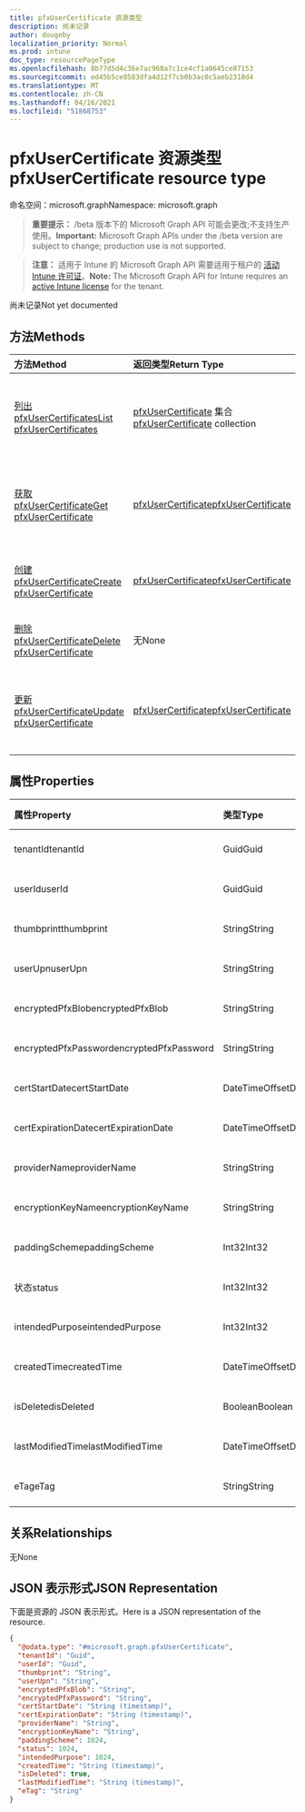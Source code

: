 ```yaml
---
title: pfxUserCertificate 资源类型
description: 尚未记录
author: dougeby
localization_priority: Normal
ms.prod: intune
doc_type: resourcePageType
ms.openlocfilehash: 8b77d5d4c36e7ac968a7c1ce4cf1a0645ce87153
ms.sourcegitcommit: ed45b5ce0583dfa4d12f7cb0b3ac0c5aeb2318d4
ms.translationtype: MT
ms.contentlocale: zh-CN
ms.lasthandoff: 04/16/2021
ms.locfileid: "51868753"
---
```

# <a name="pfxusercertificate-resource-type"></a><span data-ttu-id="83f39-103">pfxUserCertificate 资源类型</span><span class="sxs-lookup"><span data-stu-id="83f39-103">pfxUserCertificate resource type</span></span>

<span data-ttu-id="83f39-104">命名空间：microsoft.graph</span><span class="sxs-lookup"><span data-stu-id="83f39-104">Namespace: microsoft.graph</span></span>

> <span data-ttu-id="83f39-105">**重要提示：** /beta 版本下的 Microsoft Graph API 可能会更改;不支持生产使用。</span><span class="sxs-lookup"><span data-stu-id="83f39-105">**Important:** Microsoft Graph APIs under the /beta version are subject to change; production use is not supported.</span></span>

> <span data-ttu-id="83f39-106">**注意：** 适用于 Intune 的 Microsoft Graph API 需要适用于租户的 [活动 Intune 许可证](https://go.microsoft.com/fwlink/?linkid=839381)。</span><span class="sxs-lookup"><span data-stu-id="83f39-106">**Note:** The Microsoft Graph API for Intune requires an [active Intune license](https://go.microsoft.com/fwlink/?linkid=839381) for the tenant.</span></span>

<span data-ttu-id="83f39-107">尚未记录</span><span class="sxs-lookup"><span data-stu-id="83f39-107">Not yet documented</span></span>

## <a name="methods"></a><span data-ttu-id="83f39-108">方法</span><span class="sxs-lookup"><span data-stu-id="83f39-108">Methods</span></span>
|<span data-ttu-id="83f39-109">方法</span><span class="sxs-lookup"><span data-stu-id="83f39-109">Method</span></span>|<span data-ttu-id="83f39-110">返回类型</span><span class="sxs-lookup"><span data-stu-id="83f39-110">Return Type</span></span>|<span data-ttu-id="83f39-111">说明</span><span class="sxs-lookup"><span data-stu-id="83f39-111">Description</span></span>|
|:---|:---|:---|
|[<span data-ttu-id="83f39-112">列出 pfxUserCertificates</span><span class="sxs-lookup"><span data-stu-id="83f39-112">List pfxUserCertificates</span></span>](../api/intune-raimportcerts-pfxusercertificate-list.md)|<span data-ttu-id="83f39-113">[pfxUserCertificate](../resources/intune-raimportcerts-pfxusercertificate.md) 集合</span><span class="sxs-lookup"><span data-stu-id="83f39-113">[pfxUserCertificate](../resources/intune-raimportcerts-pfxusercertificate.md) collection</span></span>|<span data-ttu-id="83f39-114">列出 [pfxUserCertificate 对象的属性和](../resources/intune-raimportcerts-pfxusercertificate.md) 关系。</span><span class="sxs-lookup"><span data-stu-id="83f39-114">List properties and relationships of the [pfxUserCertificate](../resources/intune-raimportcerts-pfxusercertificate.md) objects.</span></span>|
|[<span data-ttu-id="83f39-115">获取 pfxUserCertificate</span><span class="sxs-lookup"><span data-stu-id="83f39-115">Get pfxUserCertificate</span></span>](../api/intune-raimportcerts-pfxusercertificate-get.md)|[<span data-ttu-id="83f39-116">pfxUserCertificate</span><span class="sxs-lookup"><span data-stu-id="83f39-116">pfxUserCertificate</span></span>](../resources/intune-raimportcerts-pfxusercertificate.md)|<span data-ttu-id="83f39-117">读取 [pfxUserCertificate 对象的属性和](../resources/intune-raimportcerts-pfxusercertificate.md) 关系。</span><span class="sxs-lookup"><span data-stu-id="83f39-117">Read properties and relationships of the [pfxUserCertificate](../resources/intune-raimportcerts-pfxusercertificate.md) object.</span></span>|
|[<span data-ttu-id="83f39-118">创建 pfxUserCertificate</span><span class="sxs-lookup"><span data-stu-id="83f39-118">Create pfxUserCertificate</span></span>](../api/intune-raimportcerts-pfxusercertificate-create.md)|[<span data-ttu-id="83f39-119">pfxUserCertificate</span><span class="sxs-lookup"><span data-stu-id="83f39-119">pfxUserCertificate</span></span>](../resources/intune-raimportcerts-pfxusercertificate.md)|<span data-ttu-id="83f39-120">创建新的 [pfxUserCertificate](../resources/intune-raimportcerts-pfxusercertificate.md) 对象。</span><span class="sxs-lookup"><span data-stu-id="83f39-120">Create a new [pfxUserCertificate](../resources/intune-raimportcerts-pfxusercertificate.md) object.</span></span>|
|[<span data-ttu-id="83f39-121">删除 pfxUserCertificate</span><span class="sxs-lookup"><span data-stu-id="83f39-121">Delete pfxUserCertificate</span></span>](../api/intune-raimportcerts-pfxusercertificate-delete.md)|<span data-ttu-id="83f39-122">无</span><span class="sxs-lookup"><span data-stu-id="83f39-122">None</span></span>|<span data-ttu-id="83f39-123">删除 [pfxUserCertificate](../resources/intune-raimportcerts-pfxusercertificate.md)。</span><span class="sxs-lookup"><span data-stu-id="83f39-123">Deletes a [pfxUserCertificate](../resources/intune-raimportcerts-pfxusercertificate.md).</span></span>|
|[<span data-ttu-id="83f39-124">更新 pfxUserCertificate</span><span class="sxs-lookup"><span data-stu-id="83f39-124">Update pfxUserCertificate</span></span>](../api/intune-raimportcerts-pfxusercertificate-update.md)|[<span data-ttu-id="83f39-125">pfxUserCertificate</span><span class="sxs-lookup"><span data-stu-id="83f39-125">pfxUserCertificate</span></span>](../resources/intune-raimportcerts-pfxusercertificate.md)|<span data-ttu-id="83f39-126">更新 [pfxUserCertificate 对象](../resources/intune-raimportcerts-pfxusercertificate.md) 的属性。</span><span class="sxs-lookup"><span data-stu-id="83f39-126">Update the properties of a [pfxUserCertificate](../resources/intune-raimportcerts-pfxusercertificate.md) object.</span></span>|

## <a name="properties"></a><span data-ttu-id="83f39-127">属性</span><span class="sxs-lookup"><span data-stu-id="83f39-127">Properties</span></span>
|<span data-ttu-id="83f39-128">属性</span><span class="sxs-lookup"><span data-stu-id="83f39-128">Property</span></span>|<span data-ttu-id="83f39-129">类型</span><span class="sxs-lookup"><span data-stu-id="83f39-129">Type</span></span>|<span data-ttu-id="83f39-130">说明</span><span class="sxs-lookup"><span data-stu-id="83f39-130">Description</span></span>|
|:---|:---|:---|
|<span data-ttu-id="83f39-131">tenantId</span><span class="sxs-lookup"><span data-stu-id="83f39-131">tenantId</span></span>|<span data-ttu-id="83f39-132">Guid</span><span class="sxs-lookup"><span data-stu-id="83f39-132">Guid</span></span>|<span data-ttu-id="83f39-133">尚未记录</span><span class="sxs-lookup"><span data-stu-id="83f39-133">Not yet documented</span></span>|
|<span data-ttu-id="83f39-134">userId</span><span class="sxs-lookup"><span data-stu-id="83f39-134">userId</span></span>|<span data-ttu-id="83f39-135">Guid</span><span class="sxs-lookup"><span data-stu-id="83f39-135">Guid</span></span>|<span data-ttu-id="83f39-136">尚未记录</span><span class="sxs-lookup"><span data-stu-id="83f39-136">Not yet documented</span></span>|
|<span data-ttu-id="83f39-137">thumbprint</span><span class="sxs-lookup"><span data-stu-id="83f39-137">thumbprint</span></span>|<span data-ttu-id="83f39-138">String</span><span class="sxs-lookup"><span data-stu-id="83f39-138">String</span></span>|<span data-ttu-id="83f39-139">尚未记录</span><span class="sxs-lookup"><span data-stu-id="83f39-139">Not yet documented</span></span>|
|<span data-ttu-id="83f39-140">userUpn</span><span class="sxs-lookup"><span data-stu-id="83f39-140">userUpn</span></span>|<span data-ttu-id="83f39-141">String</span><span class="sxs-lookup"><span data-stu-id="83f39-141">String</span></span>|<span data-ttu-id="83f39-142">尚未记录</span><span class="sxs-lookup"><span data-stu-id="83f39-142">Not yet documented</span></span>|
|<span data-ttu-id="83f39-143">encryptedPfxBlob</span><span class="sxs-lookup"><span data-stu-id="83f39-143">encryptedPfxBlob</span></span>|<span data-ttu-id="83f39-144">String</span><span class="sxs-lookup"><span data-stu-id="83f39-144">String</span></span>|<span data-ttu-id="83f39-145">尚未记录</span><span class="sxs-lookup"><span data-stu-id="83f39-145">Not yet documented</span></span>|
|<span data-ttu-id="83f39-146">encryptedPfxPassword</span><span class="sxs-lookup"><span data-stu-id="83f39-146">encryptedPfxPassword</span></span>|<span data-ttu-id="83f39-147">String</span><span class="sxs-lookup"><span data-stu-id="83f39-147">String</span></span>|<span data-ttu-id="83f39-148">尚未记录</span><span class="sxs-lookup"><span data-stu-id="83f39-148">Not yet documented</span></span>|
|<span data-ttu-id="83f39-149">certStartDate</span><span class="sxs-lookup"><span data-stu-id="83f39-149">certStartDate</span></span>|<span data-ttu-id="83f39-150">DateTimeOffset</span><span class="sxs-lookup"><span data-stu-id="83f39-150">DateTimeOffset</span></span>|<span data-ttu-id="83f39-151">尚未记录</span><span class="sxs-lookup"><span data-stu-id="83f39-151">Not yet documented</span></span>|
|<span data-ttu-id="83f39-152">certExpirationDate</span><span class="sxs-lookup"><span data-stu-id="83f39-152">certExpirationDate</span></span>|<span data-ttu-id="83f39-153">DateTimeOffset</span><span class="sxs-lookup"><span data-stu-id="83f39-153">DateTimeOffset</span></span>|<span data-ttu-id="83f39-154">尚未记录</span><span class="sxs-lookup"><span data-stu-id="83f39-154">Not yet documented</span></span>|
|<span data-ttu-id="83f39-155">providerName</span><span class="sxs-lookup"><span data-stu-id="83f39-155">providerName</span></span>|<span data-ttu-id="83f39-156">String</span><span class="sxs-lookup"><span data-stu-id="83f39-156">String</span></span>|<span data-ttu-id="83f39-157">尚未记录</span><span class="sxs-lookup"><span data-stu-id="83f39-157">Not yet documented</span></span>|
|<span data-ttu-id="83f39-158">encryptionKeyName</span><span class="sxs-lookup"><span data-stu-id="83f39-158">encryptionKeyName</span></span>|<span data-ttu-id="83f39-159">String</span><span class="sxs-lookup"><span data-stu-id="83f39-159">String</span></span>|<span data-ttu-id="83f39-160">尚未记录</span><span class="sxs-lookup"><span data-stu-id="83f39-160">Not yet documented</span></span>|
|<span data-ttu-id="83f39-161">paddingScheme</span><span class="sxs-lookup"><span data-stu-id="83f39-161">paddingScheme</span></span>|<span data-ttu-id="83f39-162">Int32</span><span class="sxs-lookup"><span data-stu-id="83f39-162">Int32</span></span>|<span data-ttu-id="83f39-163">尚未记录</span><span class="sxs-lookup"><span data-stu-id="83f39-163">Not yet documented</span></span>|
|<span data-ttu-id="83f39-164">状态</span><span class="sxs-lookup"><span data-stu-id="83f39-164">status</span></span>|<span data-ttu-id="83f39-165">Int32</span><span class="sxs-lookup"><span data-stu-id="83f39-165">Int32</span></span>|<span data-ttu-id="83f39-166">尚未记录</span><span class="sxs-lookup"><span data-stu-id="83f39-166">Not yet documented</span></span>|
|<span data-ttu-id="83f39-167">intendedPurpose</span><span class="sxs-lookup"><span data-stu-id="83f39-167">intendedPurpose</span></span>|<span data-ttu-id="83f39-168">Int32</span><span class="sxs-lookup"><span data-stu-id="83f39-168">Int32</span></span>|<span data-ttu-id="83f39-169">尚未记录</span><span class="sxs-lookup"><span data-stu-id="83f39-169">Not yet documented</span></span>|
|<span data-ttu-id="83f39-170">createdTime</span><span class="sxs-lookup"><span data-stu-id="83f39-170">createdTime</span></span>|<span data-ttu-id="83f39-171">DateTimeOffset</span><span class="sxs-lookup"><span data-stu-id="83f39-171">DateTimeOffset</span></span>|<span data-ttu-id="83f39-172">尚未记录</span><span class="sxs-lookup"><span data-stu-id="83f39-172">Not yet documented</span></span>|
|<span data-ttu-id="83f39-173">isDeleted</span><span class="sxs-lookup"><span data-stu-id="83f39-173">isDeleted</span></span>|<span data-ttu-id="83f39-174">Boolean</span><span class="sxs-lookup"><span data-stu-id="83f39-174">Boolean</span></span>|<span data-ttu-id="83f39-175">尚未记录</span><span class="sxs-lookup"><span data-stu-id="83f39-175">Not yet documented</span></span>|
|<span data-ttu-id="83f39-176">lastModifiedTime</span><span class="sxs-lookup"><span data-stu-id="83f39-176">lastModifiedTime</span></span>|<span data-ttu-id="83f39-177">DateTimeOffset</span><span class="sxs-lookup"><span data-stu-id="83f39-177">DateTimeOffset</span></span>|<span data-ttu-id="83f39-178">尚未记录</span><span class="sxs-lookup"><span data-stu-id="83f39-178">Not yet documented</span></span>|
|<span data-ttu-id="83f39-179">eTag</span><span class="sxs-lookup"><span data-stu-id="83f39-179">eTag</span></span>|<span data-ttu-id="83f39-180">String</span><span class="sxs-lookup"><span data-stu-id="83f39-180">String</span></span>|<span data-ttu-id="83f39-181">尚未记录</span><span class="sxs-lookup"><span data-stu-id="83f39-181">Not yet documented</span></span>|

## <a name="relationships"></a><span data-ttu-id="83f39-182">关系</span><span class="sxs-lookup"><span data-stu-id="83f39-182">Relationships</span></span>
<span data-ttu-id="83f39-183">无</span><span class="sxs-lookup"><span data-stu-id="83f39-183">None</span></span>

## <a name="json-representation"></a><span data-ttu-id="83f39-184">JSON 表示形式</span><span class="sxs-lookup"><span data-stu-id="83f39-184">JSON Representation</span></span>
<span data-ttu-id="83f39-185">下面是资源的 JSON 表示形式。</span><span class="sxs-lookup"><span data-stu-id="83f39-185">Here is a JSON representation of the resource.</span></span>
<!-- {
  "blockType": "resource",
  "keyProperty": "id",
  "@odata.type": "microsoft.graph.pfxUserCertificate"
}
-->
``` json
{
  "@odata.type": "#microsoft.graph.pfxUserCertificate",
  "tenantId": "Guid",
  "userId": "Guid",
  "thumbprint": "String",
  "userUpn": "String",
  "encryptedPfxBlob": "String",
  "encryptedPfxPassword": "String",
  "certStartDate": "String (timestamp)",
  "certExpirationDate": "String (timestamp)",
  "providerName": "String",
  "encryptionKeyName": "String",
  "paddingScheme": 1024,
  "status": 1024,
  "intendedPurpose": 1024,
  "createdTime": "String (timestamp)",
  "isDeleted": true,
  "lastModifiedTime": "String (timestamp)",
  "eTag": "String"
}
```




